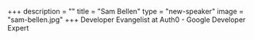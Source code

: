 +++
description = ""
title = "Sam Bellen"
type = "new-speaker"
image = "sam-bellen.jpg"
+++
Developer Evangelist at Auth0 - Google Developer Expert